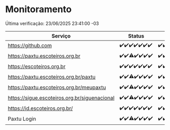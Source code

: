 # Monitoramento

Última verificação: 23/06/2025 23:41:00 -03

|Serviço|Status|Últimas 24h|
|---|---|---|
|https://github.com|<span title="2025-06-17: OK=23">✔️</span><span title="2025-06-18: OK=23">✔️</span><span title="2025-06-19: OK=23">✔️</span><span title="2025-06-20: OK=23">✔️</span><span title="2025-06-21: OK=23">✔️</span><span title="2025-06-22: OK=23">✔️</span><span title="2025-06-23: OK=1">✔️</span>|<span title="22/06/2025 23:49:00 -03 : 200">✔️</span><span title="23/06/2025 00:49:00 -03 : 200">✔️</span><span title="23/06/2025 01:25:00 -03 : 200">✔️</span><span title="23/06/2025 02:12:00 -03 : 200">✔️</span><span title="23/06/2025 03:15:00 -03 : 200">✔️</span><span title="23/06/2025 04:12:00 -03 : 200">✔️</span><span title="23/06/2025 05:14:00 -03 : 200">✔️</span><span title="23/06/2025 06:13:00 -03 : 200">✔️</span><span title="23/06/2025 07:11:00 -03 : 200">✔️</span><span title="23/06/2025 08:09:00 -03 : 200">✔️</span><span title="23/06/2025 09:19:00 -03 : 200">✔️</span><span title="23/06/2025 10:27:00 -03 : 200">✔️</span><span title="23/06/2025 11:10:00 -03 : 200">✔️</span><span title="23/06/2025 12:10:00 -03 : 200">✔️</span><span title="23/06/2025 13:12:00 -03 : 200">✔️</span><span title="23/06/2025 14:09:00 -03 : 200">✔️</span><span title="23/06/2025 15:13:00 -03 : 200">✔️</span><span title="23/06/2025 16:07:00 -03 : 200">✔️</span><span title="23/06/2025 17:10:00 -03 : 200">✔️</span><span title="23/06/2025 18:09:00 -03 : 200">✔️</span><span title="23/06/2025 19:09:00 -03 : 200">✔️</span><span title="23/06/2025 20:07:00 -03 : 200">✔️</span><span title="23/06/2025 21:50:00 -03 : 200">✔️</span><span title="23/06/2025 23:41:00 -03 : 200">✔️</span>|
|https://paxtu.escoteiros.org.br|<span title="2025-06-17: OK=23">✔️</span><span title="2025-06-18: OK=23">✔️</span><span title="2025-06-19: OK=22, Falhas=1">⚠️</span><span title="2025-06-20: OK=23">✔️</span><span title="2025-06-21: OK=23">✔️</span><span title="2025-06-22: OK=23">✔️</span><span title="2025-06-23: OK=1">✔️</span>|<span title="22/06/2025 23:49:00 -03 : 200">✔️</span><span title="23/06/2025 00:49:00 -03 : 200">✔️</span><span title="23/06/2025 01:25:00 -03 : 200">✔️</span><span title="23/06/2025 02:12:00 -03 : 200">✔️</span><span title="23/06/2025 03:15:00 -03 : 200">✔️</span><span title="23/06/2025 04:12:00 -03 : 200">✔️</span><span title="23/06/2025 05:14:00 -03 : 200">✔️</span><span title="23/06/2025 06:13:00 -03 : 200">✔️</span><span title="23/06/2025 07:11:00 -03 : 200">✔️</span><span title="23/06/2025 08:09:00 -03 : 200">✔️</span><span title="23/06/2025 09:19:00 -03 : 200">✔️</span><span title="23/06/2025 10:27:00 -03 : 200">✔️</span><span title="23/06/2025 11:10:00 -03 : 200">✔️</span><span title="23/06/2025 12:10:00 -03 : 200">✔️</span><span title="23/06/2025 13:12:00 -03 : 200">✔️</span><span title="23/06/2025 14:09:00 -03 : 200">✔️</span><span title="23/06/2025 15:13:00 -03 : 200">✔️</span><span title="23/06/2025 16:07:00 -03 : 200">✔️</span><span title="23/06/2025 17:10:00 -03 : 200">✔️</span><span title="23/06/2025 18:09:00 -03 : 200">✔️</span><span title="23/06/2025 19:09:00 -03 : 200">✔️</span><span title="23/06/2025 20:07:00 -03 : 200">✔️</span><span title="23/06/2025 21:50:00 -03 : 200">✔️</span><span title="23/06/2025 23:41:00 -03 : 200">✔️</span>|
|https://escoteiros.org.br|<span title="2025-06-17: OK=23">✔️</span><span title="2025-06-18: OK=23">✔️</span><span title="2025-06-19: OK=23">✔️</span><span title="2025-06-20: OK=23">✔️</span><span title="2025-06-21: OK=23">✔️</span><span title="2025-06-22: OK=23">✔️</span><span title="2025-06-23: OK=1">✔️</span>|<span title="22/06/2025 23:49:00 -03 : 200">✔️</span><span title="23/06/2025 00:49:00 -03 : 200">✔️</span><span title="23/06/2025 01:25:00 -03 : 200">✔️</span><span title="23/06/2025 02:12:00 -03 : 200">✔️</span><span title="23/06/2025 03:15:00 -03 : 200">✔️</span><span title="23/06/2025 04:12:00 -03 : 200">✔️</span><span title="23/06/2025 05:14:00 -03 : 200">✔️</span><span title="23/06/2025 06:13:00 -03 : 200">✔️</span><span title="23/06/2025 07:11:00 -03 : 200">✔️</span><span title="23/06/2025 08:09:00 -03 : 200">✔️</span><span title="23/06/2025 09:19:00 -03 : 200">✔️</span><span title="23/06/2025 10:27:00 -03 : 200">✔️</span><span title="23/06/2025 11:10:00 -03 : 200">✔️</span><span title="23/06/2025 12:10:00 -03 : 200">✔️</span><span title="23/06/2025 13:12:00 -03 : 200">✔️</span><span title="23/06/2025 14:09:00 -03 : 200">✔️</span><span title="23/06/2025 15:13:00 -03 : 200">✔️</span><span title="23/06/2025 16:07:00 -03 : 200">✔️</span><span title="23/06/2025 17:10:00 -03 : 200">✔️</span><span title="23/06/2025 18:09:00 -03 : 200">✔️</span><span title="23/06/2025 19:09:00 -03 : 200">✔️</span><span title="23/06/2025 20:07:00 -03 : 200">✔️</span><span title="23/06/2025 21:50:00 -03 : 200">✔️</span><span title="23/06/2025 23:41:00 -03 : 200">✔️</span>|
|https://paxtu.escoteiros.org.br/paxtu|<span title="2025-06-17: OK=23">✔️</span><span title="2025-06-18: OK=23">✔️</span><span title="2025-06-19: OK=22, Falhas=1">⚠️</span><span title="2025-06-20: OK=23">✔️</span><span title="2025-06-21: OK=23">✔️</span><span title="2025-06-22: OK=23">✔️</span><span title="2025-06-23: OK=1">✔️</span>|<span title="22/06/2025 23:49:00 -03 : 200">✔️</span><span title="23/06/2025 00:49:00 -03 : 200">✔️</span><span title="23/06/2025 01:25:00 -03 : 200">✔️</span><span title="23/06/2025 02:12:00 -03 : 200">✔️</span><span title="23/06/2025 03:15:00 -03 : 200">✔️</span><span title="23/06/2025 04:12:00 -03 : 200">✔️</span><span title="23/06/2025 05:14:00 -03 : 200">✔️</span><span title="23/06/2025 06:13:00 -03 : 200">✔️</span><span title="23/06/2025 07:11:00 -03 : 200">✔️</span><span title="23/06/2025 08:09:00 -03 : 200">✔️</span><span title="23/06/2025 09:19:00 -03 : 200">✔️</span><span title="23/06/2025 10:27:00 -03 : 200">✔️</span><span title="23/06/2025 11:10:00 -03 : 200">✔️</span><span title="23/06/2025 12:10:00 -03 : 200">✔️</span><span title="23/06/2025 13:12:00 -03 : 200">✔️</span><span title="23/06/2025 14:09:00 -03 : 200">✔️</span><span title="23/06/2025 15:13:00 -03 : 200">✔️</span><span title="23/06/2025 16:07:00 -03 : 200">✔️</span><span title="23/06/2025 17:10:00 -03 : 200">✔️</span><span title="23/06/2025 18:09:00 -03 : 200">✔️</span><span title="23/06/2025 19:09:00 -03 : 200">✔️</span><span title="23/06/2025 20:07:00 -03 : 200">✔️</span><span title="23/06/2025 21:50:00 -03 : 200">✔️</span><span title="23/06/2025 23:41:00 -03 : 200">✔️</span>|
|https://paxtu.escoteiros.org.br/meupaxtu|<span title="2025-06-17: OK=23">✔️</span><span title="2025-06-18: OK=23">✔️</span><span title="2025-06-19: OK=22, Falhas=1">⚠️</span><span title="2025-06-20: OK=23">✔️</span><span title="2025-06-21: OK=23">✔️</span><span title="2025-06-22: OK=23">✔️</span><span title="2025-06-23: OK=1">✔️</span>|<span title="22/06/2025 23:49:00 -03 : 200">✔️</span><span title="23/06/2025 00:49:00 -03 : 200">✔️</span><span title="23/06/2025 01:25:00 -03 : 200">✔️</span><span title="23/06/2025 02:12:00 -03 : 200">✔️</span><span title="23/06/2025 03:15:00 -03 : 200">✔️</span><span title="23/06/2025 04:12:00 -03 : 200">✔️</span><span title="23/06/2025 05:14:00 -03 : 200">✔️</span><span title="23/06/2025 06:13:00 -03 : 200">✔️</span><span title="23/06/2025 07:11:00 -03 : 200">✔️</span><span title="23/06/2025 08:09:00 -03 : 200">✔️</span><span title="23/06/2025 09:19:00 -03 : 200">✔️</span><span title="23/06/2025 10:27:00 -03 : 200">✔️</span><span title="23/06/2025 11:10:00 -03 : 200">✔️</span><span title="23/06/2025 12:10:00 -03 : 200">✔️</span><span title="23/06/2025 13:12:00 -03 : 200">✔️</span><span title="23/06/2025 14:09:00 -03 : 200">✔️</span><span title="23/06/2025 15:13:00 -03 : 200">✔️</span><span title="23/06/2025 16:07:00 -03 : 200">✔️</span><span title="23/06/2025 17:10:00 -03 : 200">✔️</span><span title="23/06/2025 18:09:00 -03 : 200">✔️</span><span title="23/06/2025 19:09:00 -03 : 200">✔️</span><span title="23/06/2025 20:07:00 -03 : 200">✔️</span><span title="23/06/2025 21:50:00 -03 : 200">✔️</span><span title="23/06/2025 23:41:00 -03 : 200">✔️</span>|
|https://sigue.escoteiros.org.br/siguenacional|<span title="2025-06-17: OK=23">✔️</span><span title="2025-06-18: OK=23">✔️</span><span title="2025-06-19: OK=22, Falhas=1">⚠️</span><span title="2025-06-20: OK=23">✔️</span><span title="2025-06-21: OK=23">✔️</span><span title="2025-06-22: OK=23">✔️</span><span title="2025-06-23: OK=1">✔️</span>|<span title="22/06/2025 23:49:00 -03 : 200">✔️</span><span title="23/06/2025 00:49:00 -03 : 200">✔️</span><span title="23/06/2025 01:25:00 -03 : 200">✔️</span><span title="23/06/2025 02:12:00 -03 : 200">✔️</span><span title="23/06/2025 03:15:00 -03 : 200">✔️</span><span title="23/06/2025 04:12:00 -03 : 200">✔️</span><span title="23/06/2025 05:14:00 -03 : 200">✔️</span><span title="23/06/2025 06:13:00 -03 : 200">✔️</span><span title="23/06/2025 07:11:00 -03 : 200">✔️</span><span title="23/06/2025 08:09:00 -03 : 200">✔️</span><span title="23/06/2025 09:19:00 -03 : 200">✔️</span><span title="23/06/2025 10:27:00 -03 : 200">✔️</span><span title="23/06/2025 11:10:00 -03 : 200">✔️</span><span title="23/06/2025 12:10:00 -03 : 200">✔️</span><span title="23/06/2025 13:12:00 -03 : 200">✔️</span><span title="23/06/2025 14:09:00 -03 : 200">✔️</span><span title="23/06/2025 15:13:00 -03 : 200">✔️</span><span title="23/06/2025 16:07:00 -03 : 200">✔️</span><span title="23/06/2025 17:10:00 -03 : 200">✔️</span><span title="23/06/2025 18:09:00 -03 : 200">✔️</span><span title="23/06/2025 19:09:00 -03 : 200">✔️</span><span title="23/06/2025 20:07:00 -03 : 200">✔️</span><span title="23/06/2025 21:50:00 -03 : 200">✔️</span><span title="23/06/2025 23:41:00 -03 : 200">✔️</span>|
|https://id.escoteiros.org.br/|<span title="2025-06-17: OK=23">✔️</span><span title="2025-06-18: OK=23">✔️</span><span title="2025-06-19: OK=23">✔️</span><span title="2025-06-20: OK=23">✔️</span><span title="2025-06-21: OK=23">✔️</span><span title="2025-06-22: OK=23">✔️</span><span title="2025-06-23: OK=1">✔️</span>|<span title="22/06/2025 23:49:00 -03 : 200">✔️</span><span title="23/06/2025 00:49:00 -03 : 200">✔️</span><span title="23/06/2025 01:25:00 -03 : 200">✔️</span><span title="23/06/2025 02:12:00 -03 : 200">✔️</span><span title="23/06/2025 03:15:00 -03 : 200">✔️</span><span title="23/06/2025 04:12:00 -03 : 200">✔️</span><span title="23/06/2025 05:14:00 -03 : 200">✔️</span><span title="23/06/2025 06:13:00 -03 : 200">✔️</span><span title="23/06/2025 07:11:00 -03 : 200">✔️</span><span title="23/06/2025 08:09:00 -03 : 200">✔️</span><span title="23/06/2025 09:19:00 -03 : 200">✔️</span><span title="23/06/2025 10:27:00 -03 : 200">✔️</span><span title="23/06/2025 11:10:00 -03 : 200">✔️</span><span title="23/06/2025 12:10:00 -03 : 200">✔️</span><span title="23/06/2025 13:12:00 -03 : 200">✔️</span><span title="23/06/2025 14:09:00 -03 : 200">✔️</span><span title="23/06/2025 15:13:00 -03 : 200">✔️</span><span title="23/06/2025 16:07:00 -03 : 200">✔️</span><span title="23/06/2025 17:10:00 -03 : 200">✔️</span><span title="23/06/2025 18:09:00 -03 : 200">✔️</span><span title="23/06/2025 19:09:00 -03 : 200">✔️</span><span title="23/06/2025 20:07:00 -03 : 200">✔️</span><span title="23/06/2025 21:50:00 -03 : 200">✔️</span><span title="23/06/2025 23:41:00 -03 : 200">✔️</span>|
|Paxtu Login|<span title="2025-06-17: OK=23">✔️</span><span title="2025-06-18: OK=23">✔️</span><span title="2025-06-19: OK=22, Falhas=1">⚠️</span><span title="2025-06-20: OK=23">✔️</span><span title="2025-06-21: OK=23">✔️</span><span title="2025-06-22: OK=23">✔️</span><span title="2025-06-23: OK=1">✔️</span>|<span title="22/06/2025 23:49:00 -03 : 200">✔️</span><span title="23/06/2025 00:49:00 -03 : 200">✔️</span><span title="23/06/2025 01:25:00 -03 : 200">✔️</span><span title="23/06/2025 02:12:00 -03 : 200">✔️</span><span title="23/06/2025 03:15:00 -03 : 200">✔️</span><span title="23/06/2025 04:12:00 -03 : 200">✔️</span><span title="23/06/2025 05:14:00 -03 : 200">✔️</span><span title="23/06/2025 06:13:00 -03 : 200">✔️</span><span title="23/06/2025 07:11:00 -03 : 200">✔️</span><span title="23/06/2025 08:09:00 -03 : 200">✔️</span><span title="23/06/2025 09:19:00 -03 : 200">✔️</span><span title="23/06/2025 10:27:00 -03 : 200">✔️</span><span title="23/06/2025 11:10:00 -03 : 200">✔️</span><span title="23/06/2025 12:10:00 -03 : 200">✔️</span><span title="23/06/2025 13:12:00 -03 : 200">✔️</span><span title="23/06/2025 14:09:00 -03 : 200">✔️</span><span title="23/06/2025 15:13:00 -03 : 200">✔️</span><span title="23/06/2025 16:07:00 -03 : 200">✔️</span><span title="23/06/2025 17:10:00 -03 : 200">✔️</span><span title="23/06/2025 18:09:00 -03 : 200">✔️</span><span title="23/06/2025 19:09:00 -03 : 200">✔️</span><span title="23/06/2025 20:07:00 -03 : 200">✔️</span><span title="23/06/2025 21:50:00 -03 : 200">✔️</span><span title="23/06/2025 23:41:00 -03 : 200">✔️</span>|
